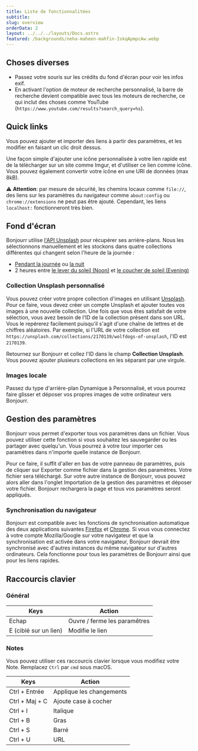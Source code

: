 ```yaml
---
title: Liste de fonctionnalitées
subtitle:
slug: overview
orderData: 2
layout: ../../../layouts/Docs.astro
featured: /backgrounds/neha-maheen-mahfin-IskqApmpcAw.webp
---
```


## Choses diverses

-   Passez votre souris sur les crédits du fond d'écran pour voir les infos exif.
-   En activant l'option de moteur de recherche personnalisé, la barre de recherche devient compatible avec tous les moteurs de recherche, ce qui inclut des choses comme YouTube (`https://www.youtube.com/results?search_query=%s`).

## Quick links

Vous pouvez ajouter et importer des liens à partir des paramètres, et les modifier en faisant un clic droit dessus.

Une façon simple d'ajouter une icône personnalisée à votre lien rapide est de la télécharger sur un site comme Imgur, et d'utiliser ce lien comme icône. Vous pouvez également convertir votre icône en une URI de données (max 8kB).

⚠️ **Attention**: par mesure de sécurité, les chemins locaux comme `file://`, des liens sur les paramètres du navigateur comme `about:config` ou `chrome://extensions` ne peut pas être ajouté. Cependant, les liens `localhost:` fonctionneront très bien.

## Fond d'écran

Bonjourr utilise [l'API Unsplash](https://unsplash.com/developers) pour récupérer ses arrière-plans. Nous les sélectionnons manuellement et les stockons dans quatre collections différentes qui changent selon l'heure de la journée :

-   [Pendant la journée](<https://unsplash.com/collections/4933370/bonjourr-backgrounds-(day)>) ou [la nuit](<https://unsplash.com/collections/VI5sx2SDQUg/bonjourr-backgrounds-(night)>)
-   2 heures entre [le lever du soleil (Noon)](<https://unsplash.com/collections/yDjgRh1iqkQ/bonjourr-backgrounds-(noon)>) et [le coucher de soleil (Evening)](<https://unsplash.com/collections/2nVzlQADDIE/bonjourr-backgrounds-(evening)>)

### Collection Unsplash personnalisé

Vous pouvez créer votre propre collection d'images en utilisant [Unsplash](https://unsplash.com/). Pour ce faire, vous devez créer un compte Unsplash et ajouter toutes vos images à une nouvelle collection. Une fois que vous êtes satisfait de votre sélection, vous avez besoin de l'ID de la collection présent dans son URL. Vous le repérerez facilement puisqu'il s'agit d'une chaîne de lettres et de chiffres aléatoires. Par exemple, si l'URL de votre collection est `https://unsplash.com/collections/2170139/wolfdogs-of-unsplash`, l'ID est `2170139`.

Retournez sur Bonjourr et collez l'ID dans le champ **Collection Unsplash**. Vous pouvez ajouter plusieurs collections en les séparant par une virgule.

### Images locale

Passez du type d'arrière-plan Dynamique à Personnalisé, et vous pourrez faire glisser et déposer vos propres images de votre ordinateur vers Bonjourr.

## Gestion des paramètres

Bonjourr vous permet d'exporter tous vos paramètres dans un fichier. Vous pouvez utiliser cette fonction si vous souhaitez les sauvegarder ou les partager avec quelqu'un. Vous pourrez à votre tour importer ces paramètres dans n'importe quelle instance de Bonjourr.

Pour ce faire, il suffit d'aller en bas de votre panneau de paramètres, puis de cliquer sur Exporter comme fichier dans la gestion des paramètres. Votre fichier sera téléchargé. Sur votre autre instance de Bonjourr, vous pouvez alors aller dans l'onglet Importation de la gestion des paramètres et déposer votre fichier. Bonjourr rechargera la page et tous vos paramètres seront appliqués.

### Synchronisation du navigateur

Bonjourr est compatible avec les fonctions de synchronisation automatique des deux applications suivantes [Firefox](https://www.mozilla.org/firefox/sync/) et [Chrome](https://support.google.com/chrome/answer/185277). Si vous vous connectez à votre compte Mozilla/Google sur votre navigateur et que la synchronisation est activée dans votre navigateur, Bonjourr devrait être synchronisé avec d'autres instances du même navigateur sur d'autres ordinateurs. Cela fonctionne pour tous les paramètres de Bonjourr ainsi que pour les liens rapides.

## Raccourcis clavier

### Général

| Keys                  | Action                       |
| --------------------- | ---------------------------- |
| Echap                 | Ouvre / ferme les paramêtres |
| E (ciblé sur un lien) | Modifie le lien              |

### Notes

Vous pouvez utiliser ces raccourcis clavier lorsque vous modifiez votre Note. Remplacez `Ctrl` par `cmd` sous macOS.

| Keys           | Action                   |
| -------------- | ------------------------ |
| Ctrl + Entrée  | Applique les changements |
| Ctrl + Maj + C | Ajoute case à cocher     |
| Ctrl + I       | Italique                 |
| Ctrl + B       | Gras                     |
| Ctrl + S       | Barré                    |
| Ctrl + U       | URL                      |
